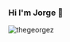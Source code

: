### Hi I'm Jorge 👋

<!--
**TheGeorgeZ/TheGeorgeZ** is a ✨ _special_ ✨ repository because its `README.md` (this file) appears on your GitHub profile.

Here are some ideas to get you started:

- 🔭 I’m currently working on ...
- 🌱 I’m currently learning ...
- 👯 I’m looking to collaborate on ...
- 🤔 I’m looking for help with ...
- 💬 Ask me about ...
- 📫 How to reach me: ...
- 😄 Pronouns: ...
- ⚡ Fun fact: ...
-->
<p align="left"> <img src="https://github-readme-stats.vercel.app/api?username=thegeorgez&show_icons=true&theme=gotham&hide=contribs,prs" alt="thegeorgez" />
